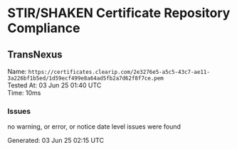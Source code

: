 # STIR/SHAKEN Certificate Repository Compliance

## TransNexus

Name: `https://certificates.clearip.com/2e3276e5-a5c5-43c7-ae11-3a226bf1b5ed/1d59ecf499e8a64ad5fb2a7d62f8f7ce.pem`\
Tested At: 03 Jun 25 01:40 UTC\
Time: 10ms

### Issues

no warning, or error, or notice date level issues were found

Generated: 03 Jun 25 02:15 UTC